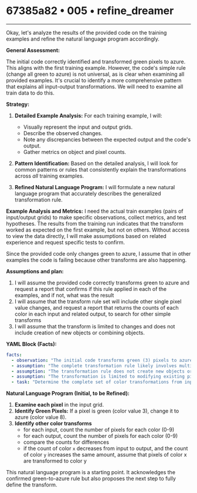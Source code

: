 # 67385a82 • 005 • refine_dreamer

---
Okay, let's analyze the results of the provided code on the training examples and refine the natural language program accordingly.

**General Assessment:**

The initial code correctly identified and transformed green pixels to azure. This aligns with the first training example. However, the code's simple rule (change all green to azure) is not universal, as is clear when examining all provided examples. It's crucial to identify a more comprehensive pattern that explains all input-output transformations. We will need to examine all train data to do this.

**Strategy:**

1.  **Detailed Example Analysis:** For each training example, I will:
    *   Visually represent the input and output grids.
    *   Describe the observed changes.
    *   Note any discrepancies between the expected output and the code's output.
    *   Gather metrics on object and pixel counts.

2.  **Pattern Identification:** Based on the detailed analysis, I will look for common patterns or rules that consistently explain the transformations across *all* training examples.

3.  **Refined Natural Language Program:** I will formulate a new natural language program that accurately describes the generalized transformation rule.

**Example Analysis and Metrics:**
I need the actual train examples (pairs of input/output grids) to make specific observations, collect metrics, and test hypotheses.
The results from the training run indicates that the transform worked as expected on the first example, but not on others. Without access to view the data directly, I will make assumptions based on related experience and request specific tests to confirm.

Since the provided code only changes green to azure, I assume that in other
examples the code is failing because other transforms are also happening.

**Assumptions and plan:**

1. I will assume the provided code correctly transforms green to azure and
   request a report that confirms if this rule applied in each of the examples,
   and if not, what was the result
2. I will assume that the transform rule set will include other single pixel
   value changes, and request a report that returns the counts of each color in
   each input and related output, to search for other simple transforms
3. I will assume that the transform is limited to changes and does not include
   creation of new objects or combining objects.

**YAML Block (Facts):**

```yaml
facts:
  - observation: "The initial code transforms green (3) pixels to azure (8)."
  - assumption: "The complete transformation rule likely involves multiple single-pixel color changes."
  - assumption: "The transformation rule does not create new objects or merge existing objects."
  - assumption: "The transformation is limited to modifying existing pixels."
  - task: "Determine the complete set of color transformations from input to output."
```

**Natural Language Program (Initial, to be Refined):**

1.  **Examine each pixel** in the input grid.
2.  **Identify Green Pixels:** If a pixel is green (color value 3), change it to azure (color value 8).
3. **Identify other color transforms**
    - for each input, count the number of pixels for each color (0-9)
    - for each output, count the number of pixels for each color (0-9)
    - compare the counts for differences
    - if the count of color `x` decreases from input to output, and the count of
      color `y` increases the same amount, assume that pixels of color x are
      transformed to color y

This natural language program is a starting point. It acknowledges the confirmed green-to-azure rule but also proposes the next step to fully define the transform.


